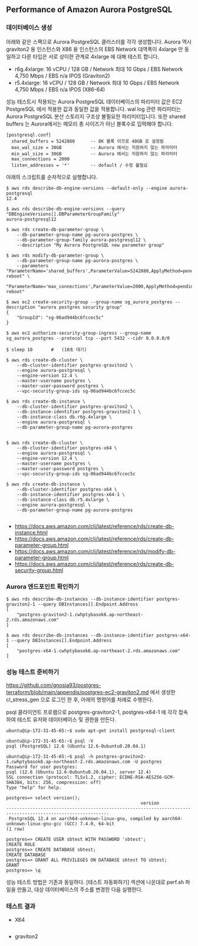 ## Performance of Amazon Aurora PostgreSQL ##

### 데이터베이스 생성 ###

아래와 같은 스팩으로 Aurora PostgreSQL 클러스터를 각각 생성합니다. Aurora 역시 graviton2 용 인스턴스와 X86 용 인스턴스의 EBS Network 대역폭이 4xlarge 만 동일하고 다른 타입은 서로 상이한 관계로 4xlarge 에 대해 테스트 합니다.  

- r6g.4xlarge: 16 vCPU / 128 GB / Network 최대 10 Gbps / EBS Network 4,750 Mbps / EBS n/a IPOS (Graviton2)
- r5.4xlarge: 16 vCPU / 128 GB / Network 최대 10 Gbps / EBS Network 4,750 Mbps / EBS n/a IPOS (X86-64)

성능 테스트시 적용되는 Aurora PostgreSQL 데이터베이스의 파리미터 값은 EC2 PostgreSQL 에서 적용한 값과 동일한 값을 적용합니다. wal log 관련 파리미터는 Aurora PostgreSQL 분산 스토리지 구조상 불필요한 파리미터입니다. 또한 shared buffers 는 Aurora에서는 메모리 총 사이즈가 아닌 블록수로 입력해야 합니다. 
```
[postgresql.conf]
  shared_buffers = 5242880      -- 8K 블록 이므로 40GB 로 설정됨
  max_wal_size = 30GB           -- Aurora 에서는 지원하지 않는 파라미터
  min_wal_size = 30GB           -- Aurora 에서는 지원하지 않는 파라미터
  max_connections = 2000
  listen_addresses = '*'        -- default / 수정 불필요
```

아래의 스크립트를 순차적으로 실행합니다. 

```
$ aws rds describe-db-engine-versions --default-only --engine aurora-postgresql
12.4

$ aws rds describe-db-engine-versions --query "DBEngineVersions[].DBParameterGroupFamily"
aurora-postgresql12

$ aws rds create-db-parameter-group \
    --db-parameter-group-name pg-aurora-postgres \
    --db-parameter-group-family aurora-postgresql12 \
    --description "My Aurora PostgreSQL new parameter group"

$ aws rds modify-db-parameter-group \
    --db-parameter-group-name pg-aurora-postgres \
    --parameters "ParameterName='shared_buffers',ParameterValue=5242880,ApplyMethod=pending-reboot" \
                 "ParameterName='max_connections',ParameterValue=2000,ApplyMethod=pending-reboot"   

$ aws ec2 create-security-group --group-name sg_aurora_postgres --description "aurora postgres security group"
{
    "GroupId": "sg-06ad944bc6fccec5c"
}

$ aws ec2 authorize-security-group-ingress --group-name sg_aurora_postgres --protocol tcp --port 5432 --cidr 0.0.0.0/0

$ sleep 10       #   (10초 대기)                    
                                        
$ aws rds create-db-cluster \
    --db-cluster-identifier postgres-graviton2 \
    --engine aurora-postgresql \
    --engine-version 12.4 \
    --master-username postgres \
    --master-user-password postgres \
    --vpc-security-group-ids sg-06ad944bc6fccec5c          

$ aws rds create-db-instance \
    --db-cluster-identifier postgres-graviton2 \
    --db-instance-identifier postgres-graviton2-1 \
    --db-instance-class db.r6g.4xlarge \
    --engine aurora-postgresql \
    --db-parameter-group-name pg-aurora-postgres
    
    
$ aws rds create-db-cluster \
    --db-cluster-identifier postgres-x64 \
    --engine aurora-postgresql \
    --engine-version 12.4 \
    --master-username postgres \
    --master-user-password postgres \
    --vpc-security-group-ids sg-06ad944bc6fccec5c
    
$ aws rds create-db-instance \
    --db-cluster-identifier postgres-x64 \
    --db-instance-identifier postgres-x64-1 \
    --db-instance-class db.r5.4xlarge \
    --engine aurora-postgresql \
    --db-parameter-group-name pg-aurora-postgres
    
```

* https://docs.aws.amazon.com/cli/latest/reference/rds/create-db-instance.html
* https://docs.aws.amazon.com/cli/latest/reference/rds/create-db-parameter-group.html
* https://docs.aws.amazon.com/cli/latest/reference/rds/modify-db-parameter-group.html
* https://docs.aws.amazon.com/cli/latest/reference/rds/create-db-security-group.html


### Aurora 엔드포인트 확인하기 ###

```
$ aws rds describe-db-instances --db-instance-identifier postgres-graviton2-1 --query DBInstances[].Endpoint.Address
[
    "postgres-graviton2-1.cwhptybasok6.ap-northeast-2.rds.amazonaws.com"
]

$ aws rds describe-db-instances --db-instance-identifier postgres-x64-1 --query DBInstances[].Endpoint.Address
[
    "postgres-x64-1.cwhptybasok6.ap-northeast-2.rds.amazonaws.com"
]
```


### 성능 테스트 준비하기 ###

https://github.com/gnosia93/postgres-terraform/blob/main/appendix/postgres-ec2-graviton2.md 에서 생성한 cl_stress_gen 으로 로그인 한 후, 아래의 명령어를 차례로 수행한다. 

psql 클라이언트 프로램으로 postgres-graviton2-1, postgres-x64-1 에 각각 접속하여 테스트 유저와 데이터베이스 및 권한을 만든다. 

```
ubuntu@ip-172-31-45-65:~$ sudo apt-get install postgresql-client

ubuntu@ip-172-31-45-65:~$ psql -V
psql (PostgreSQL) 12.6 (Ubuntu 12.6-0ubuntu0.20.04.1)

ubuntu@ip-172-31-45-65:~$ psql -h postgres-graviton2-1.cwhptybasok6.ap-northeast-2.rds.amazonaws.com -U postgres
Password for user postgres: 
psql (12.6 (Ubuntu 12.6-0ubuntu0.20.04.1), server 12.4)
SSL connection (protocol: TLSv1.2, cipher: ECDHE-RSA-AES256-GCM-SHA384, bits: 256, compression: off)
Type "help" for help.

postgres=> select version();
                                                   version                                                   
-------------------------------------------------------------------------------------------------------------
 PostgreSQL 12.4 on aarch64-unknown-linux-gnu, compiled by aarch64-unknown-linux-gnu-gcc (GCC) 7.4.0, 64-bit
(1 row)

postgres=> CREATE USER sbtest WITH PASSWORD 'sbtest';
CREATE ROLE
postgres=> CREATE DATABASE sbtest;
CREATE DATABASE
postgres=> GRANT ALL PRIVILEGES ON DATABASE sbtest TO sbtest;
GRANT
postgres=> \q
```



성능 테스트 방법은 기존과 동일하다. [테스트 자동화하기] 섹션에 나온대로 perf.sh 파일을 만들고, 대상 데이터베이스의 주소를 변경한 다음 실행한다. 

### 테스트 결과 ###

* X64
```
```

* graviton2
```
```




